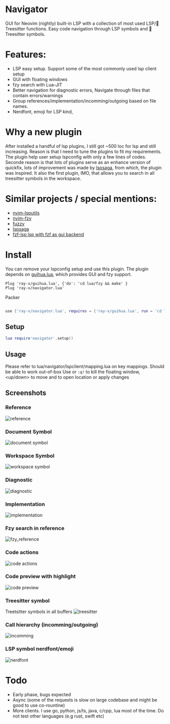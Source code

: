 # Navigator

GUI for Neovim (nightly) built-in LSP with a collection of most used LSP/🌲Treesitter functions.
Easy code navigation through LSP symbols and 🌲Treesitter symbols.

# Features:

- LSP easy setup. Support some of the most commonly used lsp client setup
- GUI with floating windows
- fzy search with Lua-JIT
- Better navigation for diagnostic errors, Navigate through files that contain errors/warnings
- Group references/implementation/incomming/outgoing based on file names.
- Nerdfont, emoji for LSP kind,

# Why a new plugin

After installed a handful of lsp plugins, I still got ~500 loc for lsp and still increasing. Reason is that I need
to tune the plugins to fit my requirements. The plugin help user setup lspconfig with only a few lines of codes.
Seconde reason is that lots of plugins serve as an enhance version of quickfix, lots of improvement was made by
[lspsaga](https://github.com/glepnir/lspsaga.nvim), from which, the plugin was inspired.
It also the first plugin, IMO, that allows you to search in all treesitter symbols in the workspace.

# Similar projects / special mentions:

- [nvim-lsputils](https://github.com/RishabhRD/nvim-lsputils)
- [nvim-fzy](https://github.com/mfussenegger/nvim-fzy.git)
- [fuzzy](https://github.com/amirrezaask/fuzzy.nvim)
- [lspsaga](https://github.com/glepnir/lspsaga.nvim)
- [fzf-lsp lsp with fzf as gui backend](https://github.com/gfanto/fzf-lsp.nvim)

# Install

You can remove your lspconfig setup and use this plugin.
The plugin depends on [guihua.lua](https://github.com/ray-x/guihua.lua), which provides GUI and fzy support.

```vim
Plug 'ray-x/guihua.lua', {'do': 'cd lua/fzy && make' }
Plug 'ray-x/navigator.lua'
```

Packer

```lua

use {'ray-x/navigator.lua', requires = {'ray-x/guihua.lua', run = 'cd lua/fzy && make'}}

```

## Setup

```lua
lua require'navigator'.setup()
```

## Usage

Please refer to lua/navigator/lspclient/mapping.lua on key mappings. Should be able to work out-of-box
Use <c-e> or `:q!` to kill the floating window, <up/down> to move and <c-o> to open location or apply changes

## Screenshots

### Reference

![reference](https://github.com/ray-x/files/blob/master/img/navigator/ref.gif?raw=true)

### Document Symbol

![document symbol](https://github.com/ray-x/files/blob/master/img/navigator/doc_symbol.gif?raw=true)

### Workspace Symbol

![workspace symbol](https://github.com/ray-x/files/blob/master/img/navigator/workspace_symbol.gif?raw=true)

### Diagnostic

![diagnostic](https://github.com/ray-x/files/blob/master/img/navigator/diag.jpg?raw=true)

### Implementation

![implementation](https://github.com/ray-x/files/blob/master/img/navigator/implemention.jpg?raw=true)

### Fzy search in reference

![fzy_reference](https://github.com/ray-x/files/blob/master/img/navigator/fzy_reference.jpg?raw=true)

### Code actions

![code actions](https://github.com/ray-x/files/blob/master/img/navigator/codeaction.jpg?raw=true)

### Code preview with highlight

![code preview](https://github.com/ray-x/files/blob/master/img/navigator/preview_with_hl.jpg?raw=true)

### Treesitter symbol

Treetsitter symbols in all buffers
![treesitter](https://github.com/ray-x/files/blob/master/img/navigator/treesitter.jpg?raw=true)

### Call hierarchy (incomming/outgoing)

![incomming](https://github.com/ray-x/files/blob/master/img/navigator/incomming.jpg?raw=true)

### LSP symbol nerdfont/emoji

![nerdfont](https://github.com/ray-x/files/blob/master/img/navigator/icon_nerd.jpg?raw=true)

# Todo

- Early phase, bugs expected
- Async (some of the requests is slow on large codebase and might be good to use co-rountine)
- More clients. I use go, python, js/ts, java, c/cpp, lua most of the time. Do not test other languages (e.g rust, swift etc)

